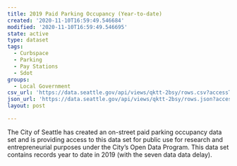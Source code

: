 ```yaml
---
title: 2019 Paid Parking Occupancy (Year-to-date)
created: '2020-11-10T16:59:49.546684'
modified: '2020-11-10T16:59:49.546695'
state: active
type: dataset
tags:
  - Curbspace
  - Parking
  - Pay Stations
  - Sdot
groups:
  - Local Government
csv_url: 'https://data.seattle.gov/api/views/qktt-2bsy/rows.csv?accessType=DOWNLOAD'
json_url: 'https://data.seattle.gov/api/views/qktt-2bsy/rows.json?accessType=DOWNLOAD'
layout: post

---
```

The City of Seattle has created an on-street paid parking occupancy data set and is providing access to this data set for public use for research and entrepreneurial purposes under the City’s Open Data Program. This data set contains records year to date in 2019 (with the seven data data delay).
